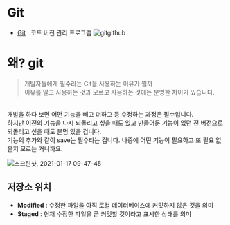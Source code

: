 # Git
* [Git](Git.md) : 코드 버전 관리 프로그램 
![gitgithub](https://user-images.githubusercontent.com/53849793/112778449-8ade4180-907f-11eb-9d75-9d6df5984de9.png)

# 왜? git
> 개발자들에게 필수라는 Git을 사용하는 이유가 뭘까
> <br>
이유를 알고 사용하는 것과 모르고 사용하는 것에는 분명한 차이가 있습니다.
<br>
개발을 하다 보면 어떤 기능을 빼고 더하고 등 수정하는 과정은 필수입니다.
<br>
하지만 이전의 기능을 다시 되돌리고 싶을 때도 있고 만들어둔 기능이 없던 전 버전으로
되돌리고 싶을 때도 분명 있을 겁니다.
<br>
기능의 추가와 같이 save는 필수라는 겁니다. 나중에 어떤 기능이 필요하고 또 필요 없을지 모르는 거니까요.
<br>

![스크린샷, 2021-01-17 09-47-45](https://user-images.githubusercontent.com/53849793/112794747-59c33880-90a2-11eb-8efa-340709221176.png)

## 저장소 위치
* **Modified** : 수정한 파일을 아직 로컬 데이터베이스에 커밋하지 않은 것을 의미
* **Staged** : 현재 수정한 파일을 곧 커밋할 것이라고 표시한 상태를 의미
